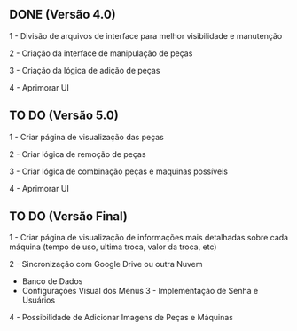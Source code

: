 ## DONE (Versão 4.0)

1 - Divisão de arquivos de interface para melhor visibilidade e manutenção

2 - Criação da interface de manipulação de peças

3 - Criação da lógica de adição de peças

4 - Aprimorar UI


## TO DO (Versão 5.0)

1 - Criar página de visualização das peças

2 - Criar lógica de remoção de peças

3 - Criar lógica de combinação peças e maquinas possíveis

4 - Aprimorar UI


## TO DO (Versão Final)

1 - Criar página de visualização de informações mais detalhadas sobre cada máquina (tempo de uso, ultima troca, valor da troca, etc)

2 - Sincronização com Google Drive ou outra Nuvem
   - Banco de Dados
   - Configurações Visual dos Menus
3 - Implementação de Senha e Usuários

4 - Possibilidade de Adicionar Imagens de Peças e Máquinas

